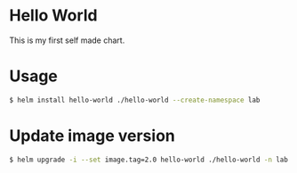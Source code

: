 # Hello World

This is my first self made chart.

# Usage

```bash
$ helm install hello-world ./hello-world --create-namespace lab
```

# Update image version

```bash
$ helm upgrade -i --set image.tag=2.0 hello-world ./hello-world -n lab
```